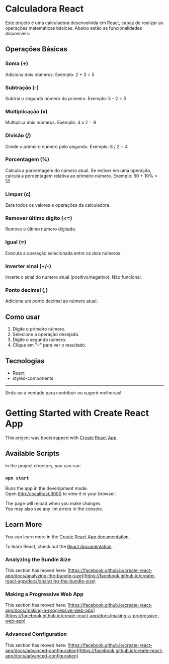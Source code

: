 # Calculadora React

Este projeto é uma calculadora desenvolvida em React, capaz de realizar as operações matemáticas básicas. Abaixo estão as funcionalidades disponíveis:

## Operações Básicas

### Soma (+)
Adiciona dois números. Exemplo: 2 + 3 = 5

### Subtração (-)
Subtrai o segundo número do primeiro. Exemplo: 5 - 2 = 3

### Multiplicação (x)
Multiplica dois números. Exemplo: 4 x 2 = 8

### Divisão (/)
Divide o primeiro número pelo segundo. Exemplo: 8 / 2 = 4

### Porcentagem (%)
Calcula a porcentagem do número atual. Se estiver em uma operação, calcula a porcentagem relativa ao primeiro número. Exemplo: 50 + 10% = 55

### Limpar (c)
Zera todos os valores e operações da calculadora.

### Remover último dígito (<=)
Remove o último número digitado.

### Igual (=)
Executa a operação selecionada entre os dois números.

### Inverter sinal (+/-)
Inverte o sinal do número atual (positivo/negativo). Não funcional.

### Ponto decimal (,)
Adiciona um ponto decimal ao número atual.

## Como usar
1. Digite o primeiro número.
2. Selecione a operação desejada.
3. Digite o segundo número.
4. Clique em "=" para ver o resultado.

## Tecnologias
- React
- styled-components

---

Sinta-se à vontade para contribuir ou sugerir melhorias!
# Getting Started with Create React App

This project was bootstrapped with [Create React App](https://github.com/facebook/create-react-app).

## Available Scripts

In the project directory, you can run:

### `npm start`

Runs the app in the development mode.\
Open [http://localhost:3000](http://localhost:3000) to view it in your browser.

The page will reload when you make changes.\
You may also see any lint errors in the console.

## Learn More

You can learn more in the [Create React App documentation](https://facebook.github.io/create-react-app/docs/getting-started).

To learn React, check out the [React documentation](https://reactjs.org/).

### Analyzing the Bundle Size

This section has moved here: [https://facebook.github.io/create-react-app/docs/analyzing-the-bundle-size](https://facebook.github.io/create-react-app/docs/analyzing-the-bundle-size)

### Making a Progressive Web App

This section has moved here: [https://facebook.github.io/create-react-app/docs/making-a-progressive-web-app](https://facebook.github.io/create-react-app/docs/making-a-progressive-web-app)

### Advanced Configuration

This section has moved here: [https://facebook.github.io/create-react-app/docs/advanced-configuration](https://facebook.github.io/create-react-app/docs/advanced-configuration)
 
 
